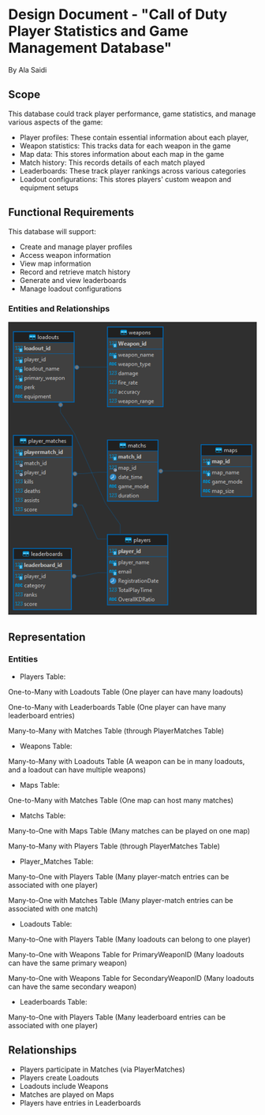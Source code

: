 # Design Document - "Call of Duty Player Statistics and Game Management Database"

By Ala Saidi

## Scope

This database could track player performance, game statistics, and manage various aspects of the game:

- Player profiles: These contain essential information about each player,
- Weapon statistics: This tracks data for each weapon in the game
- Map data: This stores information about each map in the game
- Match history: This records details of each match played
- Leaderboards: These track player rankings across various categories
- Loadout configurations: This stores players' custom weapon and equipment setups

## Functional Requirements

This database will support:

- Create and manage player profiles
- Access weapon information
- View map information
- Record and retrieve match history
- Generate and view leaderboards
- Manage loadout configurations

### Entities and Relationships

![ER diagram](./call_of_duty.png)

## Representation

### Entities

- Players Table:

One-to-Many with Loadouts Table (One player can have many loadouts)

One-to-Many with Leaderboards Table (One player can have many leaderboard entries)

Many-to-Many with Matches Table (through PlayerMatches Table)

- Weapons Table:

Many-to-Many with Loadouts Table (A weapon can be in many loadouts, and a loadout can have multiple weapons)

- Maps Table:

One-to-Many with Matches Table (One map can host many matches)

- Matchs Table:

Many-to-One with Maps Table (Many matches can be played on one map)

Many-to-Many with Players Table (through PlayerMatches Table)

- Player_Matches Table:

Many-to-One with Players Table (Many player-match entries can be associated with one player)

Many-to-One with Matches Table (Many player-match entries can be associated with one match)

- Loadouts Table:

Many-to-One with Players Table (Many loadouts can belong to one player)

Many-to-One with Weapons Table for PrimaryWeaponID (Many loadouts can have the same primary weapon)

Many-to-One with Weapons Table for SecondaryWeaponID (Many loadouts can have the same secondary weapon)

- Leaderboards Table:

Many-to-One with Players Table (Many leaderboard entries can be associated with one player)

## Relationships

- Players participate in Matches (via PlayerMatches)
- Players create Loadouts
- Loadouts include Weapons
- Matches are played on Maps
- Players have entries in Leaderboards
